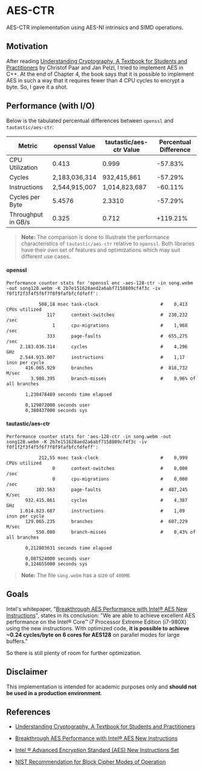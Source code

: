 # AES-CTR
AES-CTR implementation using AES-NI intrinsics and SIMD operations.

## Motivation
After reading [Understanding Cryptography, A Textbook for Students and Practitioners](https://www.crypto-textbook.com) by Christof Paar and Jan Pelzl, I tried to implement AES in C++. At the end of Chapter 4, the book says that it is possible to implement AES in such a way that it requires fewer than 4 CPU cycles to encrypt a byte. So, I gave it a shot.

## Performance (with I/O)

Below is the tabulated percentual differences between `openssl` and `tautastic/aes-ctr`:

| Metric                  | openssl Value       | tautastic/aes-ctr Value | Percentual Difference |
|-------------------------|---------------------|-------------------------|-----------------------|
| CPU Utilization         | 0.413               | 0.999                   | -57.83%               |
| Cycles                  | 2,183,036,314       | 932,415,861             | -57.29%               |
| Instructions            | 2,544,915,007       | 1,014,823,687           | -60.11%               |
| Cycles per Byte         | 5.4576              | 2.3310                  | -57.29%               |
| Throughput in GB/s      | 0.325               | 0.712                   | +119.21%              |

> **Note:** The comparison is done to illustrate the performance characteristics of `tautastic/aes-ctr` relative to `openssl`. Both libraries have their own set of features and optimizations which may suit different use cases.


#### openssl
```
Performance counter stats for 'openssl enc -aes-128-ctr -in song.webm -out song128.webm -K 2b7e151628aed2a6abf7158809cf4f3c -iv f0f1f2f3f4f5f6f7f8f9fafbfcfdfeff':

            508,18 msec task-clock                       #    0,413 CPUs utilized             
               117      context-switches                 #  230,232 /sec                      
                 1      cpu-migrations                   #    1,968 /sec                      
               333      page-faults                      #  655,275 /sec                      
     2.183.036.314      cycles                           #    4,296 GHz                       
     2.544.915.007      instructions                     #    1,17  insn per cycle            
       416.065.929      branches                         #  818,732 M/sec                     
         3.988.395      branch-misses                    #    0,96% of all branches           

       1,230478489 seconds time elapsed

       0,129072000 seconds user
       0,380437000 seconds sys
```

#### tautastic/aes-ctr
```
Performance counter stats for 'aes-128-ctr -in song.webm -out song128.webm -K 2b7e151628aed2a6abf7158809cf4f3c -iv f0f1f2f3f4f5f6f7f8f9fafbfcfdfeff':

            212,55 msec task-clock                       #    0,999 CPUs utilized             
                 0      context-switches                 #    0,000 /sec                      
                 0      cpu-migrations                   #    0,000 /sec                      
           103.563      page-faults                      #  487,245 K/sec                     
       932.415.861      cycles                           #    4,387 GHz                       
     1.014.823.687      instructions                     #    1,09  insn per cycle            
       129.065.235      branches                         #  607,229 M/sec                     
           550.080      branch-misses                    #    0,43% of all branches           

       0,212803631 seconds time elapsed

       0,087524000 seconds user
       0,124655000 seconds sys
```

> **Note:** The file `song.webm` has a size of `400MB`.

## Goals
Intel's whitepaper, "[Breakthrough AES Performance with Intel® AES New Instructions](https://www.intel.com/content/dam/develop/external/us/en/documents/10tb24-breakthrough-aes-performance-with-intel-aes-new-instructions-final-secure.pdf)", states in its conclusion: "We are able to achieve excellent AES performance on the Intel® Core™ i7 Processor Extreme Edition (i7-980X) using the new instructions. With optimized code, **it is possible to achieve ~0.24 cycles/byte on 6 cores for AES128** on parallel modes for large buffers."

So there is still plenty of room for further optimization.

## Disclaimer

This implementation is intended for academic purposes only and **should not be used in a production environment**.

## References
- [Understanding Cryptography, A Textbook for Students and Practitioners](https://www.crypto-textbook.com)

- [Breakthrough AES Performance with Intel® AES New Instructions](https://www.intel.com/content/dam/develop/external/us/en/documents/10tb24-breakthrough-aes-performance-with-intel-aes-new-instructions-final-secure.pdf)

- [Intel ® Advanced Encryption Standard (AES) New Instructions Set](https://www.intel.com/content/dam/doc/white-paper/advanced-encryption-standard-new-instructions-set-paper.pdf)

- [NIST Recommendation for Block Cipher Modes of Operation](https://nvlpubs.nist.gov/nistpubs/Legacy/SP/nistspecialpublication800-38a.pdf)
